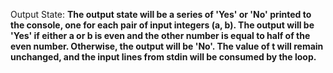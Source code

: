 Output State: **The output state will be a series of 'Yes' or 'No' printed to the console, one for each pair of input integers (a, b). The output will be 'Yes' if either a or b is even and the other number is equal to half of the even number. Otherwise, the output will be 'No'. The value of t will remain unchanged, and the input lines from stdin will be consumed by the loop.**